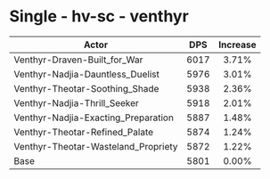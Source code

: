 # Single - hv-sc - venthyr
| Actor | DPS | Increase |
|---|:---:|:---:|
|Venthyr-Draven-Built_for_War|6017|3.71%|
|Venthyr-Nadjia-Dauntless_Duelist|5976|3.01%|
|Venthyr-Theotar-Soothing_Shade|5938|2.36%|
|Venthyr-Nadjia-Thrill_Seeker|5918|2.01%|
|Venthyr-Nadjia-Exacting_Preparation|5887|1.48%|
|Venthyr-Theotar-Refined_Palate|5874|1.24%|
|Venthyr-Theotar-Wasteland_Propriety|5872|1.22%|
|Base|5801|0.00%|
